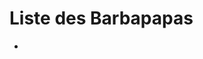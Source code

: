 <?php 

$barbapapas = [
    'Barbapapa',
    'Barbamama',
    'Barbidou',
    'Barbibul',
    'Barbidur',
    'Barbouille',
    'Barbabelle',
    'Barbotine',
    'Barbalala',
];

?><!DOCTYPE html>
<html lang="fr">
    <head>
        <meta charset="utf-8">
        <title>Liste des Barbapapas</title>
    </head>
    <body>
        <h1>Liste des Barbapapas</h1>
        <ul>
            <?php foreach ($barbapapas as $barbapapa) {?>
                <li>
                    <?php echo $barbapapa; ?>
                </li>
            <?php } ?>
        </ul>
    </body>
</html>
